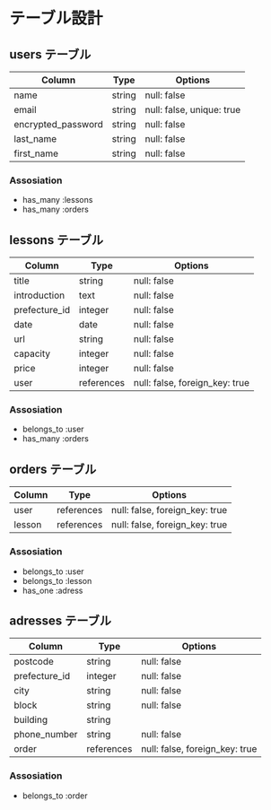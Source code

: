 # テーブル設計

## users テーブル

| Column             | Type    | Options                   |
| ------------------ | ------- | --------------------------|
| name               | string  | null: false               |
| email              | string  | null: false, unique: true |
| encrypted_password | string  | null: false               |
| last_name          | string  | null: false               |
| first_name         | string  | null: false               |

### Assosiation

- has_many :lessons
- has_many :orders 


## lessons テーブル

| Column          | Type       | Options                        |
| --------------- | ---------- | ------------------------------ |
| title           | string     | null: false                    |
| introduction    | text       | null: false                    |
| prefecture_id   | integer    | null: false                    |
| date            | date       | null: false                    |
| url             | string     | null: false                    |
| capacity        | integer    | null: false                    |
| price           | integer    | null: false                    |
| user            | references | null: false, foreign_key: true |

### Assosiation

- belongs_to :user
- has_many :orders




## orders テーブル

| Column     | Type         | Options                        |
| ---------- | ------------ | ------------------------------ |
| user       | references   | null: false, foreign_key: true |
| lesson     | references   | null: false, foreign_key: true |

### Assosiation

- belongs_to :user
- belongs_to :lesson
- has_one :adress


## adresses テーブル

| Column        | Type         | Options                        |
| ------------- | ------------ | ------------------------------ |
| postcode      | string       | null: false                    |
| prefecture_id | integer      | null: false                    |
| city          | string       | null: false                    |
| block         | string       | null: false                    |
| building      | string       |                                |
| phone_number  | string       | null: false                    |
| order         | references   | null: false, foreign_key: true |
### Assosiation

- belongs_to :order